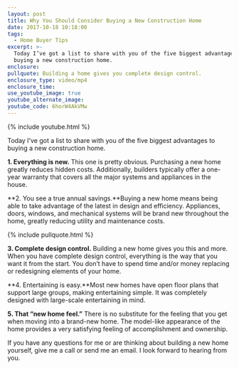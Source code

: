 ```yaml
---
layout: post
title: Why You Should Consider Buying a New Construction Home
date: 2017-10-18 10:18:00
tags:
  - Home Buyer Tips
excerpt: >-
  Today I’ve got a list to share with you of the five biggest advantages to
  buying a new construction home.
enclosure:
pullquote: Building a home gives you complete design control.
enclosure_type: video/mp4
enclosure_time:
use_youtube_image: true
youtube_alternate_image:
youtube_code: 6horW4AkVMw
---
```



{% include youtube.html %}

Today I’ve got a list to share with you of the five biggest advantages to buying a new construction home.

**1. Everything is new.** This one is pretty obvious. Purchasing a new home greatly reduces hidden costs. Additionally, builders typically offer a one-year warranty that covers all the major systems and appliances in the house.

**2. You see a true annual savings.**Buying a new home means being able to take advantage of the latest in design and efficiency. Appliances, doors, windows, and mechanical systems will be brand new throughout the home, greatly reducing utility and maintenance costs.

{% include pullquote.html %}

**3. Complete design control.** Building a new home gives you this and more. When you have complete design control, everything is the way that you want it from the start. You don’t have to spend time and/or money replacing or redesigning elements of your home.

**4. Entertaining is easy.**Most new homes have open floor plans that support large groups, making entertaining simple. It was completely designed with large-scale entertaining in mind.

**5. That “new home feel.”** There is no substitute for the feeling that you get when moving into a brand-new home. The model-like appearance of the home provides a very satisfying feeling of accomplishment and ownership.

If you have any questions for me or are thinking about building a new home yourself, give me a call or send me an email. I look forward to hearing from you.